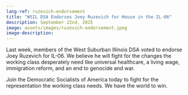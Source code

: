 ```yaml
---
lang-ref: ruzevich-endorsement
title: "WSIL DSA Endorses Joey Ruzevich for House in the IL-06"
description: September 22nd, 2025
image: assets/images/ruzevich-endorsement.jpeg
image-description:
---
```


Last week, members of the West Suburban Illinois DSA voted to endorse Joey Ruzevich for IL-06. We believe he will fight for the changes the working class desperately need like universal healthcare, a living wage, immigration reform, and an end to genocide and war. 

Join the Democratic Socialists of America today to fight for the representation the working class needs. We have the world to win.
